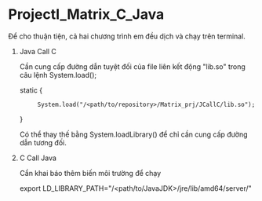 # ProjectI_Matrix_C_Java
Để cho thuận tiện, cả hai chương trình em đều dịch và chạy trên terminal.
1. Java Call C
   
   Cần cung cấp đường dẫn tuyệt đối của file liên kết động "lib.so" trong câu lệnh System.load();
   
    static 
    {
    
            System.load("/<path/to/repository>/Matrix_prj/JCallC/lib.so");
   
   }
        
        
   Có thể thay thế bằng System.loadLibrary() để chỉ cần cung cấp đường dẫn tương đối.
 2. C Call Java
    
    Cần khai báo thêm biến môi trường để chạy 
    
    export LD_LIBRARY_PATH="/<path/to/JavaJDK>/jre/lib/amd64/server/"
    
